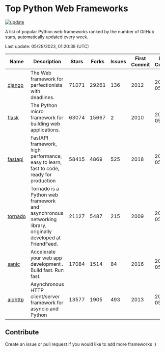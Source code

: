 # Top Python Web Frameworks

[![update](https://github.com/sunnysid3up/python-web-frameworks/actions/workflows/update.yml/badge.svg)](https://github.com/sunnysid3up/python-web-frameworks/actions/workflows/update.yml)

A list of popular Python web frameworks ranked by the number of GitHub stars, automatically updated every week.

Last update: 05/29/2023, 01:20:38 (UTC)

| Name          | Description          | Stars                     | Forks          | Issues               | First Commit        | Last Commit         |
|---------------|----------------------|---------------------------|----------------|----------------------|---------------------|---------------------|
| [django](https://github.com/django/django) | The Web framework for perfectionists with deadlines. | 71071 | 29261 | 136 | 2012 | 2023-05-28 |
| [flask](https://github.com/pallets/flask) | The Python micro framework for building web applications. | 63074 | 15667 | 2 | 2010 | 2023-05-28 |
| [fastapi](https://github.com/tiangolo/fastapi) | FastAPI framework, high performance, easy to learn, fast to code, ready for production | 58415 | 4869 | 525 | 2018 | 2023-05-29 |
| [tornado](https://github.com/tornadoweb/tornado) | Tornado is a Python web framework and asynchronous networking library, originally developed at FriendFeed. | 21127 | 5487 | 215 | 2009 | 2023-05-28 |
| [sanic](https://github.com/sanic-org/sanic) |  Accelerate your web app development . Build fast. Run fast. | 17084 | 1514 | 84 | 2016 | 2023-05-28 |
| [aiohttp](https://github.com/aio-libs/aiohttp) | Asynchronous HTTP client/server framework for asyncio and Python | 13577 | 1905 | 493 | 2013 | 2023-05-28 |

## Contribute 

Create an issue or pull request if you would like to add more frameworks :)